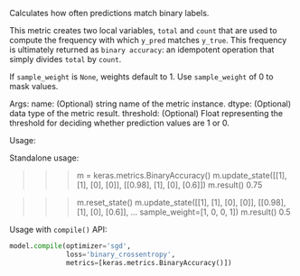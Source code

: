 Calculates how often predictions match binary labels.

This metric creates two local variables, `total` and `count` that are used
to compute the frequency with which `y_pred` matches `y_true`. This
frequency is ultimately returned as `binary accuracy`: an idempotent
operation that simply divides `total` by `count`.

If `sample_weight` is `None`, weights default to 1.
Use `sample_weight` of 0 to mask values.

Args:
    name: (Optional) string name of the metric instance.
    dtype: (Optional) data type of the metric result.
    threshold: (Optional) Float representing the threshold for deciding
    whether prediction values are 1 or 0.

Usage:

Standalone usage:

>>> m = keras.metrics.BinaryAccuracy()
>>> m.update_state([[1], [1], [0], [0]], [[0.98], [1], [0], [0.6]])
>>> m.result()
0.75

>>> m.reset_state()
>>> m.update_state([[1], [1], [0], [0]], [[0.98], [1], [0], [0.6]],
...                sample_weight=[1, 0, 0, 1])
>>> m.result()
0.5

Usage with `compile()` API:

```python
model.compile(optimizer='sgd',
              loss='binary_crossentropy',
              metrics=[keras.metrics.BinaryAccuracy()])
```
